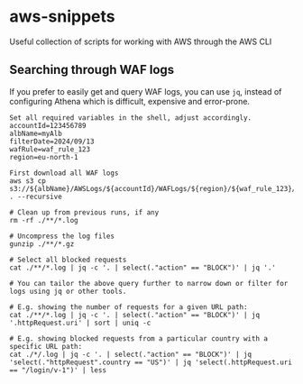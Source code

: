 # aws-snippets
Useful collection of scripts for working with AWS through the AWS CLI

## Searching through WAF logs
If you prefer to easily get and query WAF logs, you can use `jq`, instead of configuring Athena which is difficult, expensive and error-prone.

```shell
Set all required variables in the shell, adjust accordingly.
accountId=123456789
albName=myAlb
filterDate=2024/09/13
wafRule=waf_rule_123
region=eu-north-1

First download all WAF logs
aws s3 cp s3://${albName}/AWSLogs/${accountId}/WAFLogs/${region}/${waf_rule_123}/${filterDate} . --recursive

# Clean up from previous runs, if any
rm -rf ./**/*.log

# Uncompress the log files
gunzip ./**/*.gz

# Select all blocked requests
cat ./**/*.log | jq -c '. | select(."action" == "BLOCK")' | jq '.'

# You can tailor the above query further to narrow down or filter for logs using jq or other tools.

# E.g. showing the number of requests for a given URL path:
cat ./**/*.log | jq -c '. | select(."action" == "BLOCK")' | jq '.httpRequest.uri' | sort | uniq -c

# E.g. showing blocked requests from a particular country with a specific URL path:
cat ./*/.log | jq -c '. | select(."action" == "BLOCK")' | jq 'select(."httpRequest".country == "US")' | jq 'select(.httpRequest.uri == "/login/v-1")' | less
```
